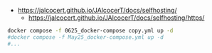 * https://jalcocert.github.io/JAlcocerT/docs/selfhosting/
    * https://jalcocert.github.io/JAlcocerT/docs/selfhosting/https/


```sh
docker compose -f 0625_docker-compose copy.yml up -d
#docker compose -f May25_docker-compose.yml up -d
#...
```